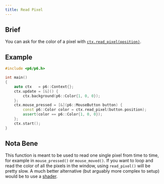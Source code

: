 ```yaml
---
title: Read Pixel
---
```


## Brief

You can ask for the color of a pixel with [`ctx.read_pixel(position)`](../reference/window#read_pixel).

## Example

```cpp
#include <p6/p6.h>

int main()
{
    auto ctx   = p6::Context{};
    ctx.update = [&]() {
        ctx.background(p6::Color{1, 0, 0});
    };
    ctx.mouse_pressed = [&](p6::MouseButton button) {
        const p6::Color color = ctx.read_pixel(button.position);
        assert(color == p6::Color{1, 0, 0});
    };
    ctx.start();
}
```

## Nota Bene

This function is meant to be used to read one single pixel from time to time, for example in `mouse_pressed()` or `mouse_moved()`. If you want to loop and read the color of all the pixels in the window, using `read_pixel()` will be pretty slow. A much better alternative (but arguably more complex to setup) would be to use a [shader](./120-custom-shaders.md).